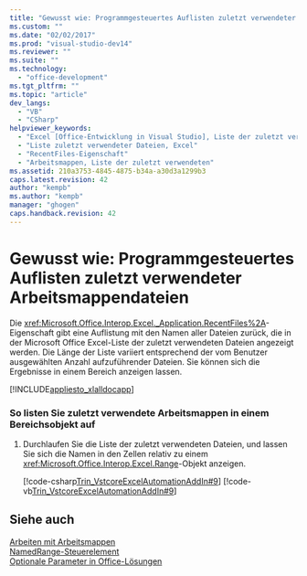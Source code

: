 ```yaml
---
title: "Gewusst wie: Programmgesteuertes Auflisten zuletzt verwendeter Arbeitsmappendateien | Microsoft Docs"
ms.custom: ""
ms.date: "02/02/2017"
ms.prod: "visual-studio-dev14"
ms.reviewer: ""
ms.suite: ""
ms.technology: 
  - "office-development"
ms.tgt_pltfrm: ""
ms.topic: "article"
dev_langs: 
  - "VB"
  - "CSharp"
helpviewer_keywords: 
  - "Excel [Office-Entwicklung in Visual Studio], Liste der zuletzt verwendeten Dateien"
  - "Liste zuletzt verwendeter Dateien, Excel"
  - "RecentFiles-Eigenschaft"
  - "Arbeitsmappen, Liste der zuletzt verwendeten"
ms.assetid: 210a3753-4845-4875-b34a-a30d3a1299b3
caps.latest.revision: 42
author: "kempb"
ms.author: "kempb"
manager: "ghogen"
caps.handback.revision: 42
---
```

# Gewusst wie: Programmgesteuertes Auflisten zuletzt verwendeter Arbeitsmappendateien
  Die <xref:Microsoft.Office.Interop.Excel._Application.RecentFiles%2A>\-Eigenschaft gibt eine Auflistung mit den Namen aller Dateien zurück, die in der Microsoft Office Excel\-Liste der zuletzt verwendeten Dateien angezeigt werden.  Die Länge der Liste variiert entsprechend der vom Benutzer ausgewählten Anzahl aufzuführender Dateien.  Sie können sich die Ergebnisse in einem Bereich anzeigen lassen.  
  
 [!INCLUDE[appliesto_xlalldocapp](../vsto/includes/appliesto-xlalldocapp-md.md)]  
  
### So listen Sie zuletzt verwendete Arbeitsmappen in einem Bereichsobjekt auf  
  
1.  Durchlaufen Sie die Liste der zuletzt verwendeten Dateien, und lassen Sie sich die Namen in den Zellen relativ zu einem <xref:Microsoft.Office.Interop.Excel.Range>\-Objekt anzeigen.  
  
     [!code-csharp[Trin_VstcoreExcelAutomationAddIn#9](../snippets/csharp/VS_Snippets_OfficeSP/Trin_VstcoreExcelAutomationAddIn/CS/ThisAddIn.cs#9)]
     [!code-vb[Trin_VstcoreExcelAutomationAddIn#9](../snippets/visualbasic/VS_Snippets_OfficeSP/Trin_VstcoreExcelAutomationAddIn/VB/ThisAddIn.vb#9)]  
  
## Siehe auch  
 [Arbeiten mit Arbeitsmappen](../vsto/working-with-workbooks.md)   
 [NamedRange-Steuerelement](../vsto/namedrange-control.md)   
 [Optionale Parameter in Office-Lösungen](../vsto/optional-parameters-in-office-solutions.md)  
  
  